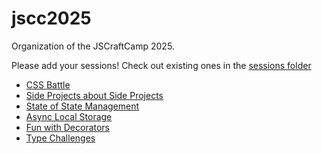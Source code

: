 # jscc2025
Organization of the JSCraftCamp 2025.

Please add your sessions! Check out existing ones in the [sessions folder](./sessions)

- [CSS Battle](./sessions/css-battle)
- [Side Projects about Side Projects](./sessions/side-projects-about-side-projects)
- [State of State Management](./sessions/state-of-state-management)
- [Async Local Storage](./sessions/async-local-storage)
- [Fun with Decorators](./sessions/fun-with-decorators)
- [Type Challenges](./sessions/type-challenges)

